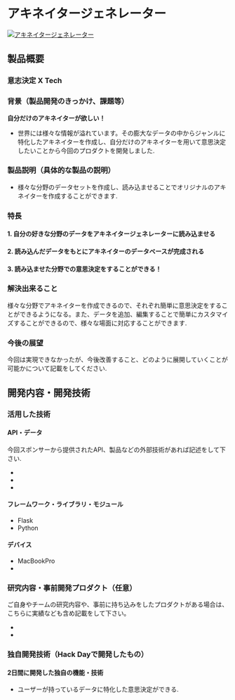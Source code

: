 # アキネイタージェネレーター

[![アキネイタージェネレーター](image.png)](https://youtu.be/i4qPoudgto0)

## 製品概要
### 意志決定 X Tech

### 背景（製品開発のきっかけ、課題等）
**自分だけのアキネイターが欲しい！**
- 世界には様々な情報が溢れています。その膨大なデータの中からジャンルに特化したアキネイターを作成し、自分だけのアキネイターを用いて意思決定したいことから今回のプロダクトを開発しました.


### 製品説明（具体的な製品の説明）
- 様々な分野のデータセットを作成し、読み込ませることでオリジナルのアキネイターを作成することができます.

### 特長

#### 1. 自分の好きな分野のデータをアキネイタージェネレーターに読み込ませる

#### 2. 読み込んだデータをもとにアキネイターのデータベースが完成される

#### 3. 読み込ませた分野での意思決定をすることができる！

### 解決出来ること
様々な分野でアキネイターを作成できるので、それぞれ簡単に意思決定をすることができるようになる。また、データを追加、編集することで簡単にカスタマイズすることができるので、様々な場面に対応することができます.

### 今後の展望
今回は実現できなかったが、今後改善すること、どのように展開していくことが可能かについて記載をしてください.


## 開発内容・開発技術
### 活用した技術
#### API・データ
今回スポンサーから提供されたAPI、製品などの外部技術があれば記述をして下さい.

* 
* 
* 

#### フレームワーク・ライブラリ・モジュール
* Flask
* Python 

#### デバイス
* MacBookPro
* 

### 研究内容・事前開発プロダクト（任意）
ご自身やチームの研究内容や、事前に持ち込みをしたプロダクトがある場合は、こちらに実績なども含め記載をして下さい。

* 
* 


### 独自開発技術（Hack Dayで開発したもの）
#### 2日間に開発した独自の機能・技術
* ユーザーが持っているデータに特化した意思決定ができる.
